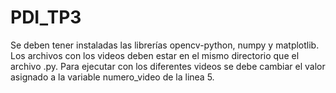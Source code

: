 # PDI_TP3

Se deben tener instaladas las librerías opencv-python, numpy y matplotlib. Los archivos con los videos deben estar en el mismo directorio que el archivo .py. 
Para ejecutar con los diferentes videos se debe cambiar el valor asignado a la variable numero_video de la linea 5.
